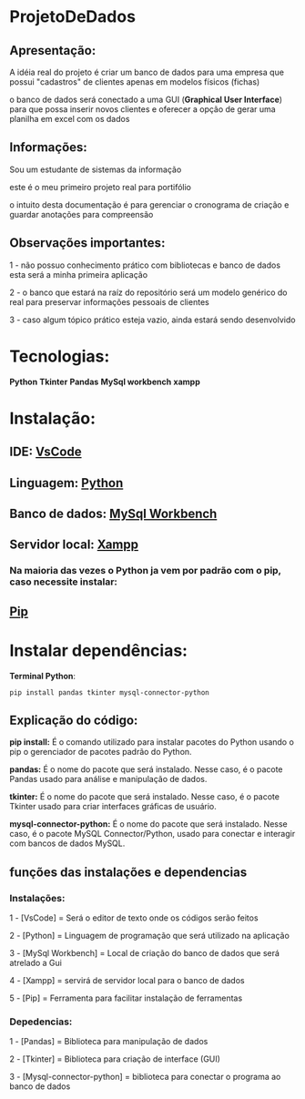 # ProjetoDeDados

## Apresentação:

A idéia real do projeto é criar um banco de dados para uma empresa
que possui "cadastros" de clientes apenas em modelos físicos (fichas)

o banco de dados será conectado a uma GUI (**Graphical User Interface**)
para que possa inserir novos clientes e oferecer a opção de gerar uma
planilha em excel com os dados


## Informações:

Sou um estudante de sistemas da informação

este é o meu primeiro projeto real para portifólio

o intuito desta documentação é para gerenciar o cronograma de criação
e guardar anotações para compreensão


## Observações importantes:

1 - não possuo conhecimento prático com bibliotecas e banco de dados
esta será a minha primeira aplicação

2 - o banco que estará na raíz do repositório será um modelo genérico
do real para preservar informações pessoais de clientes

3 - caso algum tópico prático esteja vazio, ainda estará sendo desenvolvido


# Tecnologias:

**Python**
**Tkinter**
**Pandas**
**MySql workbench**
**xampp**


# Instalação:


## IDE: [VsCode](https://code.visualstudio.com/download) 

## Linguagem: [Python](https://www.python.org/downloads/)

## Banco de dados: [MySql Workbench](https://dev.mysql.com/downloads/workbench/)

## Servidor local: [Xampp](https://www.apachefriends.org/pt_br/download.html)


### **Na maioria das vezes o Python ja vem por padrão com o pip, caso necessite instalar:**

## [Pip](https://pip.pypa.io/en/stable/installation/)


# Instalar dependências:

**Terminal Python**:

```
pip install pandas tkinter mysql-connector-python

```
## Explicação do código:

**pip install:** É o comando utilizado para instalar pacotes do Python usando o pip
o gerenciador de pacotes padrão do Python.


**pandas:** É o nome do pacote que será instalado. Nesse caso, é o pacote Pandas
usado para análise e manipulação de dados.


**tkinter:** É o nome do pacote que será instalado. Nesse caso, é o pacote Tkinter
usado para criar interfaces gráficas de usuário.


**mysql-connector-python:** É o nome do pacote que será instalado. Nesse caso, é o pacote
MySQL Connector/Python, usado para conectar e interagir com bancos de dados MySQL.


## funções das instalações e dependencias


### Instalações:

1 - [VsCode] = Será o editor de texto onde os códigos serão feitos

2 - [Python] = Linguagem de programação que será utilizado na aplicação

3 - [MySql Workbench] = Local de criação do banco de dados que será atrelado a Gui

4 - [Xampp] = servirá de servidor local para o banco de dados

5 - [Pip] = Ferramenta para facilitar instalação de ferramentas


### Depedencias:

1 - [Pandas] = Biblioteca para manipulação de dados

2 - [Tkinter] = Biblioteca para criação de interface (GUI)

3 - [Mysql-connector-python] = biblioteca para conectar o programa ao banco de dados

